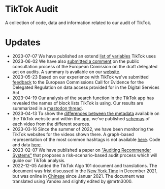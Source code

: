 # TikTok Audit
A collection of code, data and information related to our audit of TikTok.

# Updates
* 2023-07-07 We have published an extend [list of variables](https://github.com/snv-berlin/tiktok-audit/tree/main/Data%20Access) TikTok uses 
* 2023-06-02 We have also [submitted a comment](https://ec.europa.eu/info/law/better-regulation/have-your-say/initiatives/13626-Digital-Services-Act-conducting-independent-audits/F3424007_en) on the public consultation process of the European Comission on the draft delegated act on audits. A summary is available on our [website](https://www.stiftung-nv.de/en/publication/auditing-platforms-under-dsa-snvs-consultation-response-draft-delegated-act).
* 2023-05-23 Based on our experience with TikTok we've submitted [feedback](https://ec.europa.eu/info/law/better-regulation/have-your-say/initiatives/13817-Delegated-Regulation-on-data-access-provided-for-in-the-Digital-Services-Act/F3422376_de) to the European Commissions Call for Evidence for the Delegated Regulation on data access provided for in the Digital Services Act. 
* 2023-04-19 Our analysis of the search function in the TikTok app has revealed the names of block lists TikTok is using. Our results are summarized in a [mastodon thread](https://chaos.social/@mrtn3000/110225624888667893). 
* 2023-04-13 To show the [differences between the metadata](https://chaos.social/@mrtn3000/110191269705924454) available on the TikTok website and within the app, we've published [schemas](https://github.com/snv-berlin/tiktok-audit/commit/59ac5fb922a08c78ebef999a13d0443ba4a4dbad) of each video from the different sources.
* 2023-03-16 Since the summer of 2022, we have been monitoring the TikTok websites for the videos shown there. A graph-based representation of the most common hashtags is not available [here](https://martin.degeling.com/snv/fyp-hashtags-by-week/). Code and data [here](https://github.com/snv-berlin/tiktok-audit/tree/main/TikTok%20Web/hashtag-combinations-by-week).
* 2023-02-07 We have published a paper on ["Auditing Recommender Systems"](https://www.stiftung-nv.de/en/node/3444) that proposes a risk-scenario-based audit process which will guide our TikTok analysis.
* 2022-12-05 Added the TikTok Algo 101 document and translations. The document was frist discussed in the [New York Time](https://www.nytimes.com/2021/12/05/business/media/tiktok-algorithm.html) in December 2021, but was online in [Chinese](https://blog.csdn.net/m0_37586850/article/details/113488345) since Januar 2021. The document was translated using Yandex and slightly edited by @mrtn3000.
